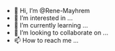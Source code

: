 - 👋 Hi, I’m @Rene-Mayhrem
- 👀 I’m interested in ...
- 🌱 I’m currently learning ...
- 💞️ I’m looking to collaborate on ...
- 📫 How to reach me ...

<!---
Rene-Mayhrem/Rene-Mayhrem is a ✨ special ✨ repository because its `README.md` (this file) appears on your GitHub profile.
You can click the Preview link to take a look at your changes.
--->
